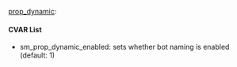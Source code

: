 [prop_dynamic](plugins/prop_dynamic.smx?raw=true): 
#### CVAR List
 * sm_prop_dynamic_enabled: sets whether bot naming is enabled (default: 1)

